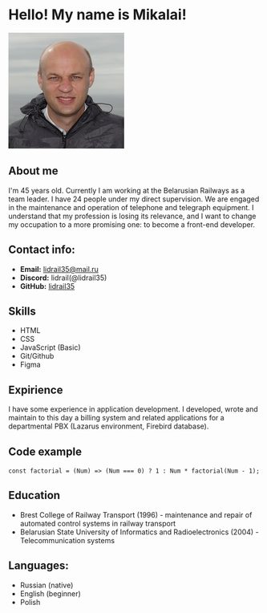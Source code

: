 # Hello! My name is Mikalai!
![My foto](./assets/img/main-image.jpg)
## About me
I'm 45 years old. Currently I am working at the Belarusian Railways as a team leader. I have 24 people under my direct supervision. We are engaged in the maintenance and operation of telephone and telegraph equipment. I understand that my profession is losing its relevance, and I want to change my occupation to a more promising one: to become a front-end developer.
## Contact info:
+ **Email:** lidrail35@mail.ru
+ **Discord:** lidrail(@lidrail35)
+ **GitHub:** [lidrail35](https://github.com/lidrail35)
## Skills
+ HTML
+ CSS
+ JavaScript (Basic)
+ Git/Github
+ Figma
## Expirience
I have some experience in application development. I developed, wrote and maintain to this day a billing system and related applications for a departmental PBX (Lazarus environment, Firebird database).
## Code example
````
const factorial = (Num) => (Num === 0) ? 1 : Num * factorial(Num - 1);
````
## Education
+ Brest College of Railway Transport (1996) - maintenance and repair of automated control systems in railway transport
+  Belarusian State University of Informatics and Radioelectronics (2004) - Telecommunication systems
## Languages:
+ Russian (native)
+ English (beginner)
+ Polish 